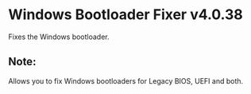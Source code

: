 # Windows Bootloader Fixer v4.0.38
Fixes the Windows bootloader.
## Note:
Allows you to fix Windows bootloaders for Legacy BIOS, UEFI and both.
